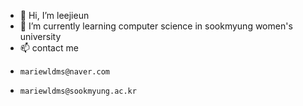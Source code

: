 - 👋 Hi, I’m leejieun
- 🌱 I’m currently learning computer science in sookmyung women's university
- 📫 contact me
-     mariewldms@naver.com
-     mariewldms@sookmyung.ac.kr

